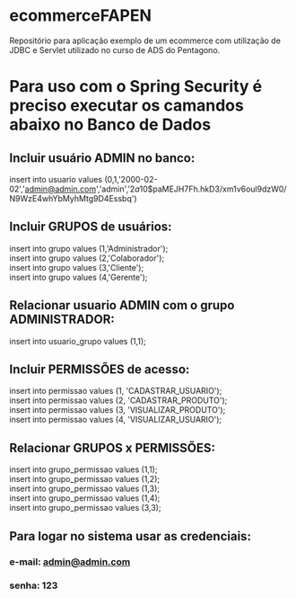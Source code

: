 # ecommerceFAPEN
Repositório para aplicação exemplo de um ecommerce com utilização de JDBC e Servlet utilizado no curso de ADS do Pentagono.

# Para uso com o Spring Security é preciso executar os camandos abaixo no Banco de Dados

## Incluir usuário ADMIN no banco:  
insert into usuario values (0,1,'2000-02-02','admin@admin.com','admin','$2a$10$paMEJH7Fh.hkD3/xm1v6oul9dzW0/N9WzE4whYbMyhMtg9D4Essbq')

## Incluir GRUPOS de usuários:  
insert into grupo values (1,'Administrador');  
insert into grupo values (2,'Colaborador');  
insert into grupo values (3,'Cliente');  
insert into grupo values (4,'Gerente');  

## Relacionar usuario ADMIN com o grupo ADMINISTRADOR:  
insert into usuario_grupo values (1,1);

## Incluir PERMISSÕES de acesso:  
insert into permissao values (1, 'CADASTRAR_USUARIO');  
insert into permissao values (2, 'CADASTRAR_PRODUTO');  
insert into permissao values (3, 'VISUALIZAR_PRODUTO');  
insert into permissao values (4, 'VISUALIZAR_USUARIO');  

## Relacionar GRUPOS x PERMISSÕES:  
insert into grupo_permissao values (1,1);  
insert into grupo_permissao values (1,2);  
insert into grupo_permissao values (1,3);  
insert into grupo_permissao values (1,4);  
insert into grupo_permissao values (3,3);  

## Para logar no sistema usar as credenciais:

### e-mail: admin@admin.com
### senha: 123

